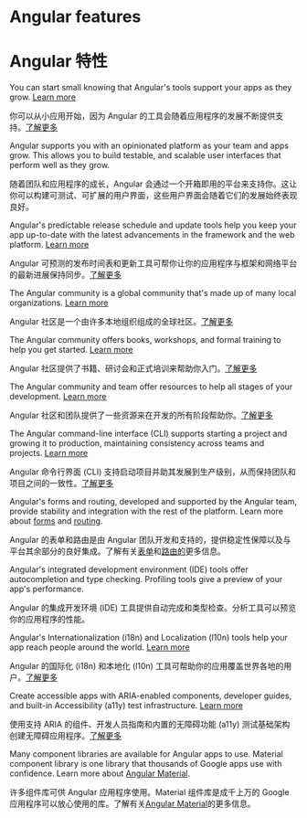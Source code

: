 # Angular features

# Angular 特性

You can start small knowing that Angular's tools support your apps as they grow. [Learn more](/scaling)

你可以从小应用开始，因为 Angular 的工具会随着应用程序的发展不断提供支持。[了解更多](/scaling)

Angular supports you with an opinionated platform as your team and apps grow. This allows you to build testable, and scalable user interfaces that perform well as they grow.

随着团队和应用程序的成长，Angular 会通过一个开箱即用的平台来支持你。这让你可以构建可测试、可扩展的用户界面，这些用户界面会随着它们的发展始终表现良好。

Angular's predictable release schedule and update tools help you keep your app up-to-date with the latest advancements in the framework and the web platform. [Learn more](/guide/releases)

Angular 可预测的发布时间表和更新工具可帮你让你的应用程序与框架和网络平台的最新进展保持同步。[了解更多](/guide/releases)

The Angular community is a global community that's made up of many local organizations. [Learn more](resources?category=community)

Angular 社区是一个由许多本地组织组成的全球社区。[了解更多](resources?category=community)

The Angular community offers books, workshops, and formal training to help you get started. [Learn more](resources?category=education)

Angular 社区提供了书籍、研讨会和正式培训来帮助你入门。[了解更多](resources?category=education)

The Angular community and team offer resources to help all stages of your development. [Learn more](resources?category=development)

Angular 社区和团队提供了一些资源来在开发的所有阶段帮助你。[了解更多](resources?category=development)

The Angular command-line interface \(CLI\) supports starting a project and growing it to production, maintaining consistency across teams and projects. [Learn more](cli)

Angular 命令行界面 \(CLI\) 支持启动项目并助其发展到生产级别，从而保持团队和项目之间的一致性。[了解更多](cli)

Angular's forms and routing, developed and supported by the Angular team, provide stability and integration with the rest of the platform. Learn more about [forms](guide/forms-overview) and [routing](guide/routing-overview).

Angular 的表单和路由是由 Angular 团队开发和支持的，提供稳定性保障以及与平台其余部分的良好集成。了解有关[表单](guide/forms-overview)和[路由的](guide/routing-overview)更多信息。

Angular's integrated development environment \(IDE\) tools offer autocompletion and type checking. Profiling tools give a preview of your app's performance.

Angular 的集成开发环境 \(IDE\) 工具提供自动完成和类型检查。分析工具可以预览你的应用程序的性能。

Angular's Internationalization \(i18n\) and Localization \(l10n\) tools help your app reach people around the world. [Learn more](guide/i18n-overview)

Angular 的国际化 \(i18n\) 和本地化 \(l10n\) 工具可帮助你的应用覆盖世界各地的用户。[了解更多](guide/i18n-overview)

Create accessible apps with ARIA-enabled components, developer guides, and built-in Accessibility \(a11y\) test infrastructure. [Learn more](guide/accessibility)

使用支持 ARIA 的组件、开发人员指南和内置的无障碍功能 \(a11y\) 测试基础架构创建无障碍应用程序。[了解更多](guide/accessibility)

Many component libraries are available for Angular apps to use. Material component library is one library that thousands of Google apps use with confidence. Learn more about [Angular Material](https://material.angular.io/).

许多组件库可供 Angular 应用程序使用。Material 组件库是成千上万的 Google 应用程序可以放心使用的库。了解有关[Angular Material](https://material.angular.io/)的更多信息。